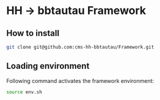 # HH -> bbtautau Framework

## How to install
```sh
git clone git@github.com:cms-hh-bbtautau/Framework.git
```

## Loading environment
Following command activates the framework environment:
```sh
source env.sh
```
